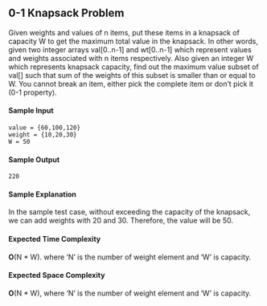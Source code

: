 ## **0-1 Knapsack Problem**

Given weights and values of n items, put these items in a knapsack of capacity W to get the maximum total value in the knapsack. In other words, given two integer arrays val[0..n-1] and wt[0..n-1] which represent values and weights associated with n items respectively. Also given an integer W which represents knapsack capacity, find out the maximum value subset of val[] such that sum of the weights of this subset is smaller than or equal to W. You cannot break an item, either pick the complete item or don’t pick it (0-1 property).



#### **Sample Input**
	value = {60,100,120}
	weight = {10,20,30}
	W = 50

#### **Sample Output**
	220

#### **Sample Explanation**
In the sample test case, without exceeding the capacity of the knapsack, we can add weights with 20 and 30. Therefore, the value will be 50. 

#### **Expected Time Complexity**
__O__(N * W). where ‘N’ is the number of weight element and ‘W’ is capacity. 


#### **Expected Space Complexity**
__O__(N * W), where ‘N’ is the number of weight element and ‘W’ is capacity. 
